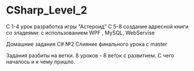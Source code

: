 # CSharp_Level_2

С 1-4 урок разработка игры "Астероид"
С 5-8 создание адресной книги со зладеями: с использованием WPF , MySQL, WebServise  

Домашние задания C# №2
Слияние финального урока с master 

Задания разбиты на ветки.
8 уроков - 8 веток с развитием. С чего началось и к чему пришло.
